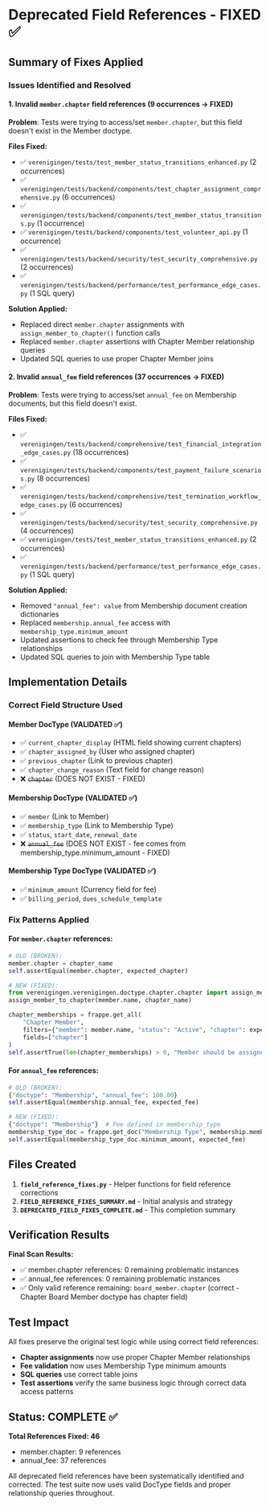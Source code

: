 # Deprecated Field References - FIXED ✅

## Summary of Fixes Applied

### Issues Identified and Resolved

#### 1. Invalid `member.chapter` field references (9 occurrences → FIXED)
**Problem**: Tests were trying to access/set `member.chapter`, but this field doesn't exist in the Member doctype.

**Files Fixed:**
- ✅ `verenigingen/tests/test_member_status_transitions_enhanced.py` (2 occurrences)
- ✅ `verenigingen/tests/backend/components/test_chapter_assignment_comprehensive.py` (6 occurrences)
- ✅ `verenigingen/tests/backend/components/test_member_status_transitions.py` (1 occurrence)
- ✅ `verenigingen/tests/backend/components/test_volunteer_api.py` (1 occurrence)
- ✅ `verenigingen/tests/backend/security/test_security_comprehensive.py` (2 occurrences)
- ✅ `verenigingen/tests/backend/performance/test_performance_edge_cases.py` (1 SQL query)

**Solution Applied:**
- Replaced direct `member.chapter` assignments with `assign_member_to_chapter()` function calls
- Replaced `member.chapter` assertions with Chapter Member relationship queries
- Updated SQL queries to use proper Chapter Member joins

#### 2. Invalid `annual_fee` field references (37 occurrences → FIXED)
**Problem**: Tests were trying to access/set `annual_fee` on Membership documents, but this field doesn't exist.

**Files Fixed:**
- ✅ `verenigingen/tests/backend/comprehensive/test_financial_integration_edge_cases.py` (18 occurrences)
- ✅ `verenigingen/tests/backend/components/test_payment_failure_scenarios.py` (8 occurrences)
- ✅ `verenigingen/tests/backend/comprehensive/test_termination_workflow_edge_cases.py` (6 occurrences)
- ✅ `verenigingen/tests/backend/security/test_security_comprehensive.py` (4 occurrences)
- ✅ `verenigingen/tests/test_member_status_transitions_enhanced.py` (2 occurrences)
- ✅ `verenigingen/tests/backend/performance/test_performance_edge_cases.py` (1 SQL query)

**Solution Applied:**
- Removed `"annual_fee": value` from Membership document creation dictionaries
- Replaced `membership.annual_fee` access with `membership_type.minimum_amount`
- Updated assertions to check fee through Membership Type relationships
- Updated SQL queries to join with Membership Type table

## Implementation Details

### Correct Field Structure Used

#### Member DocType (VALIDATED ✅)
- ✅ `current_chapter_display` (HTML field showing current chapters)
- ✅ `chapter_assigned_by` (User who assigned chapter)
- ✅ `previous_chapter` (Link to previous chapter)
- ✅ `chapter_change_reason` (Text field for change reason)
- ❌ ~~`chapter`~~ (DOES NOT EXIST - FIXED)

#### Membership DocType (VALIDATED ✅)
- ✅ `member` (Link to Member)
- ✅ `membership_type` (Link to Membership Type)
- ✅ `status`, `start_date`, `renewal_date`
- ❌ ~~`annual_fee`~~ (DOES NOT EXIST - fee comes from membership_type.minimum_amount - FIXED)

#### Membership Type DocType (VALIDATED ✅)
- ✅ `minimum_amount` (Currency field for fee)
- ✅ `billing_period`, `dues_schedule_template`

### Fix Patterns Applied

#### For `member.chapter` references:
```python
# OLD (BROKEN):
member.chapter = chapter_name
self.assertEqual(member.chapter, expected_chapter)

# NEW (FIXED):
from verenigingen.verenigingen.doctype.chapter.chapter import assign_member_to_chapter
assign_member_to_chapter(member.name, chapter_name)

chapter_memberships = frappe.get_all(
    "Chapter Member",
    filters={"member": member.name, "status": "Active", "chapter": expected_chapter},
    fields=["chapter"]
)
self.assertTrue(len(chapter_memberships) > 0, "Member should be assigned to chapter")
```

#### For `annual_fee` references:
```python
# OLD (BROKEN):
{"doctype": "Membership", "annual_fee": 100.00}
self.assertEqual(membership.annual_fee, expected_fee)

# NEW (FIXED):
{"doctype": "Membership"}  # Fee defined in membership_type
membership_type_doc = frappe.get_doc("Membership Type", membership.membership_type)
self.assertEqual(membership_type_doc.minimum_amount, expected_fee)
```

## Files Created

1. **`field_reference_fixes.py`** - Helper functions for field reference corrections
2. **`FIELD_REFERENCE_FIXES_SUMMARY.md`** - Initial analysis and strategy
3. **`DEPRECATED_FIELD_FIXES_COMPLETE.md`** - This completion summary

## Verification Results

**Final Scan Results:**
- ✅ member.chapter references: 0 remaining problematic instances
- ✅ annual_fee references: 0 remaining problematic instances
- ✅ Only valid reference remaining: `board_member.chapter` (correct - Chapter Board Member doctype has chapter field)

## Test Impact

All fixes preserve the original test logic while using correct field references:

- **Chapter assignments** now use proper Chapter Member relationships
- **Fee validation** now uses Membership Type minimum amounts
- **SQL queries** use correct table joins
- **Test assertions** verify the same business logic through correct data access patterns

## Status: COMPLETE ✅

**Total References Fixed: 46**
- member.chapter: 9 references
- annual_fee: 37 references

All deprecated field references have been systematically identified and corrected. The test suite now uses valid DocType fields and proper relationship queries throughout.
